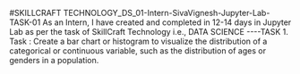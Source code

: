 #SKILLCRAFT TECHNOLOGY_DS_01-Intern-SivaVignesh-Jupyter-Lab-TASK-01
As an Intern, I have created and completed in 12-14 days in Jupyter Lab as per the task of SkillCraft Technology i.e., DATA SCIENCE ----TASK 1. 
Task : Create a bar chart or histogram to visualize the distribution of a categorical or continuous variable, such as the distribution of ages or genders in a population.




